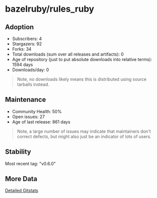 # bazelruby/rules_ruby

## Adoption

- Subscribers: 4
- Stargazers: 92
- Forks: 34
- Total downloads (sum over all releases and artifacts): 0
- Age of repository (just to put absolute downloads into relative terms): 1594 days
- Downloads/day: 0

> Note, no downloads likely means this is distributed using source tarballs instead.

## Maintenance

- Community Health: 50%
- Open issues: 27
- Age of last release: 861 days

> Note, a large number of issues may indicate that maintainers don't correct defects, but might also
> just be an indicator of lots of users.

## Stability

Most recent tag: "v0.6.0"

## More Data

[Detailed Gitstats](/bazel-catalog/gitstats/bazelruby/rules_ruby)

